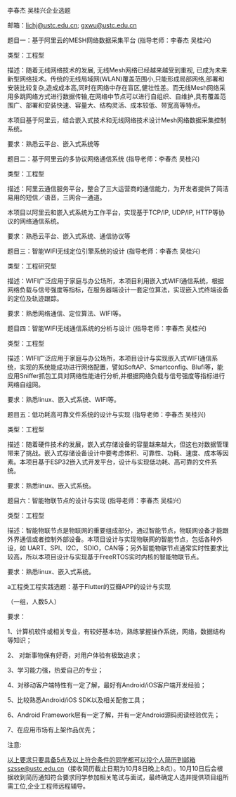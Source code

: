 李春杰 吴桂兴企业选题

邮箱：lichj@ustc.edu.cn;  gxwu@ustc.edu.cn

题目一：基于阿里云的MESH网络数据采集平台  (指导老师：李春杰 吴桂兴)

类型：工程型

描述：随着无线网络技术的发展, 无线Mesh网络已经越来越受到重视, 已成为未来新型网络技术。传统的无线局域网(WLAN)覆盖范围小,只能形成局部网络,部署和安装比较复杂,造成成本高,同时在网络中存在盲区,健壮性差。而无线Mesh网络采用多跳网络方式进行数据传输,在网络中节点可以进行自组织、自维护,具有覆盖范围广、部署和安装快速、容量大、结构灵活、成本较低、带宽高等特点。

本项目基于阿里云，结合嵌入式技术和无线网络技术设计Mesh网络数据采集控制系统。

要求：熟悉云平台、嵌入式系统等

题目二：基于阿里云的多协议网络通信系统    (指导老师：李春杰 吴桂兴)

类型：工程型

描述：阿里云通信服务平台，整合了三大运营商的通信能力，为开发者提供了简洁易用的短信／语音，三网合一通道。

本项目以阿里云和嵌入式系统为工作平台，实现基于TCP/IP, UDP/IP, HTTP等协议的网络通信系统。

要求：熟悉云平台、嵌入式系统、通信协议等

题目三：智能WIFI无线定位引擎系统的设计   (指导老师：李春杰 吴桂兴)

类型：工程研究型

描述：WIFI广泛应用于家庭与办公场所，本项目利用嵌入式WIFI通信系统，根据网络负载与信号强度等指标，在服务器端设计一套定位算法，实现嵌入式终端设备的定位及轨迹跟踪。

要求：熟悉网络通信、定位算法、WIFI等。

题目四：智能WIFI无线通信系统的分析与设计  (指导老师：李春杰 吴桂兴)

类型：工程型

描述：WIFI广泛应用于家庭与办公场所，本项目设计与实现嵌入式WIFI通信系统，实现的系统能成功进行网络配置，譬如SoftAP、Smartconfig、Blufi等，能应用Sniffer抓包工具对网络性能进行分析,并根据网络负载与信号强度等指标进行网络自组网。

要求：熟悉linux、嵌入式系统、WIFI等。

题目五：低功耗高可靠文件系统的设计与实现   (指导老师：李春杰 吴桂兴)

类型：工程型

描述：随着硬件技术的发展，嵌入式存储设备的容量越来越大，但这也对数据管理带来了挑战。嵌入式存储设备设计中要考虑体积、可靠性、功耗、速度、成本等因素。本项目基于ESP32嵌入式开发平台，设计与实现低功耗、高可靠的文件系统。

要求：熟悉linux、嵌入式系统。

题目六：智能物联节点的设计与实现       (指导老师：李春杰 吴桂兴)

类型：工程型

描述：智能物联节点是物联网的重要组成部分，通过智能节点，物联网设备才能跟外界通信或者控制外部设备。本项目设计与实现物联网的智能节点，包括各种外设，如 UART、SPI、I2C， SDIO，CAN等；另外智能物联节点通常实时性要求比较高，所以本项目设计与实现基于FreeRTOS实时内核的智能物联节点。

要求：熟悉linux、嵌入式系统。

 

a工程类工程实践选题：基于Flutter的豆瓣APP的设计与实现

（一组，人数5人）

 

要求：

1、计算机软件或相关专业，有较好基本功，熟练掌握操作系统，网络，数据结构等知识； 

2、 对新事物保有好奇，对用户体验有极致追求；

3、学习能力强，热爱自己的专业；

4、对移动客户端特性有一定了解，最好有Android/iOS客户端开发经验； 

5、比较熟悉Android/iOS SDK以及相关配套工具； 

6、Android Framework层有一定了解，并有一定Android源码阅读经验优先； 

7、在应用市场有上架作品优先；

 

注意:

   以上要求只要具备5点及以上符合条件的同学都可以投个人简历到邮箱szsse@ustc.edu.cn（接收简历截止日期为10月8日晚上8点）。10月10日后会根据收到简历通知符合要求同学参加相关笔试与面试，最终确定人选并提供项目组所需工位,企业工程师远程辅导。